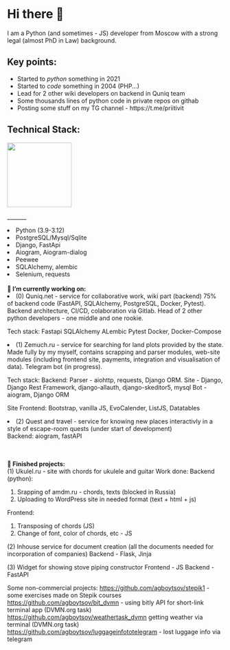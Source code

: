 <h1>Hi there 👋</h1>
I am a Python (and sometimes - JS) developer from Moscow with a strong legal (almost PhD in Law) background.


<h2>Key points:</h2>
<ul>
   <li>Started to <i>python</i> something in 2021</li>
   <li>Started to <i>code</i> something in 2004 (PHP...)</li>
   <li>Lead for 2 other wiki developers on backend in Quniq team</li>
   <li>Some thousands lines of python code in private repos on githab</li>
   <li>Posting some stuff on my TG channel - https://t.me/priitivit</li>
</ul>




<h2>Technical Stack:</h2>
<p align='left'>
<!--    <a href="https://github-readme-stats.vercel.app/api?username=agboytsov&show_icons=true&count_private=true">
       <img height=150 src="https://github-readme-stats.vercel.app/api?username=agboytsov&show_icons=true&count_private=true"/></a> -->
   <a href="https://github.com/romankh3/github-readme-stats">
       <img height=150 src="https://github-readme-stats.vercel.app/api/top-langs/?username=agboytsov&layout=compact"/></a>
</p>

_______<br>
<li>Python (3.9-3.12)</li>
<li>PostgreSQL/Mysql/Sqlite</li>
<li>Django, FastApi</li>
<li>Aiogram, Aiogram-dialog</li>
<li>Peewee</li>
<li>SQLAlchemy, alembic</li>
<li>Selenium, requests</li>

<br>
<b>🔭 I’m currently working on:</b>
<br>
<li>(0) Quniq.net - service for collaborative work, wiki part (backend)
75% of backend code (FastAPI, SQLAlchemy, PostgreSQL, Docker, Pytest). Backend architecture, CI/CD, colaboration via Gitlab. Head of 2  other python developers - one middle and one rookie.</li>

Tech stack:
Fastapi
SQLAlchemy
ALembic
Pytest
Docker, Docker-Compose

<li>(1) Zemuch.ru - service for searching for land plots provided by the state.
Made fully by my myself, contains scrapping and parser modules, web-site modules (including frontend site, payments, integration and visualisation of data). Telegram bot (in progress).</li>

Tech stack:
Backend:
Parser - aiohttp, requests, Django ORM.
Site - Django, Django Rest Framework, django-allauth, django-skeditor5, mysql
Bot - aiogram, Django ORM

Site Frontend:
Bootstrap, vanilla JS, EvoCalender, ListJS, Datatables


<li>(2) Quest and travel - service for knowing new places interactivly in a style of escape-room quests
(under start of development)</li>
Backend:
aiogram, fastAPI

<br><br>
<b>👯 Finished projects:</b><br>
(1) Ukulel.ru - site with chords for ukulele and guitar
Work done: 
Backend (python):
1) Srapping of amdm.ru - chords, texts (blocked in Russia)
2) Uploading to WordPress site in needed format (text + html + js)

Frontend:
1) Transposing of chords (JS)
2) Change of font, color of chords, etc -  JS
   
(2) Inhouse service for document creation (all the documents needed for incorporation of companies)
Backend - Flask, Jinja

(3) Widget for showing stove piping constructor
Frontend - JS
Backend - FastAPI

Some non-commercial projects:
https://github.com/agboytsov/stepik1  - some exercises made on Stepik courses
https://github.com/agboytsov/bit_dvmn - using bitly API for short-link terminal app (DVMN.org task)
https://github.com/agboytsov/weathertask_dvmn getting weather via terminal (DVMN.org task)
https://github.com/agboytsov/luggageinfototelegram - lost luggage info via telegram

<!--
**agboytsov/agboytsov** is a ✨ _special_ ✨ repository because its `README.md` (this file) appears on your GitHub profile.

Here are some ideas to get you started:

- 🔭 I’m currently working on ...
- 🌱 I’m currently learning ...
- 👯 I’m looking to collaborate on ...
- 🤔 I’m looking for help with ...
- 💬 Ask me about ...
- 📫 How to reach me: ...
- 😄 Pronouns: ...
- ⚡ Fun fact: ...
-->
